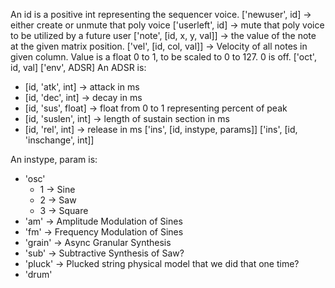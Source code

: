 An id is a positive int representing the sequencer voice.
['newuser', id] -> either create or unmute that poly voice
['userleft', id] -> mute that poly voice to be utilized by a future user
['note', [id, x, y, val]] -> the value of the note at the given matrix position.
['vel', [id, col, val]] -> Velocity of all notes in given column. Value is a float 0 to 1, to be scaled to 0 to 127. 0 is off.
['oct', id, val]
['env', ADSR]
An ADSR is:
- [id, 'atk', int] -> attack in ms
- [id, 'dec', int] -> decay in ms
- [id, 'sus', float] -> float from 0 to 1 representing percent of peak
- [id, 'suslen', int] -> length of sustain section in ms
- [id, 'rel', int] -> release in ms
['ins', [id, instype, params]]
['ins', [id, 'inschange', int]]

An instype, param is:
- 'osc'
  - 1 -> Sine
  - 2 -> Saw
  - 3 -> Square
- 'am' -> Amplitude Modulation of Sines
- 'fm' -> Frequency Modulation of Sines
- 'grain' -> Async Granular Synthesis
- 'sub' -> Subtractive Synthesis of Saw?
- 'pluck' -> Plucked string physical model that we did that one time?
- 'drum'